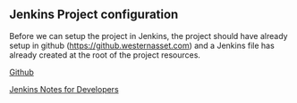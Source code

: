 ## Jenkins Project configuration

Before we can setup the project in Jenkins, the project should have already setup in github (https://github.westernasset.com) and a Jenkins file has already created at the root of the project resources.

[Github](http://confluence/display/ITARCH/Git)

[Jenkins Notes for Developers](http://confluence/display/ITARCH/Jenkins+Notes+for+Application)
